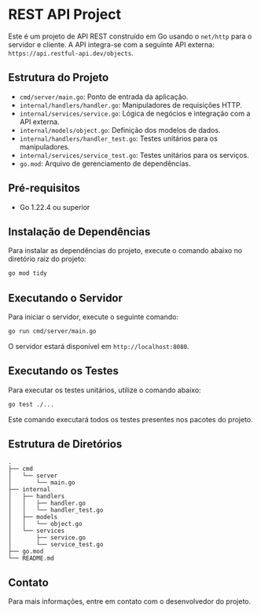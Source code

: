 # REST API Project

Este é um projeto de API REST construído em Go usando o `net/http` para o servidor e cliente. A API integra-se com a seguinte API externa: `https://api.restful-api.dev/objects`.

## Estrutura do Projeto

- `cmd/server/main.go`: Ponto de entrada da aplicação.
- `internal/handlers/handler.go`: Manipuladores de requisições HTTP.
- `internal/services/service.go`: Lógica de negócios e integração com a API externa.
- `internal/models/object.go`: Definição dos modelos de dados.
- `internal/handlers/handler_test.go`: Testes unitários para os manipuladores.
- `internal/services/service_test.go`: Testes unitários para os serviços.
- `go.mod`: Arquivo de gerenciamento de dependências.

## Pré-requisitos

- Go 1.22.4 ou superior

## Instalação de Dependências

Para instalar as dependências do projeto, execute o comando abaixo no diretório raiz do projeto:

```bash
go mod tidy
```

## Executando o Servidor

Para iniciar o servidor, execute o seguinte comando:

```bash
go run cmd/server/main.go
```

O servidor estará disponível em `http://localhost:8080`.

## Executando os Testes

Para executar os testes unitários, utilize o comando abaixo:

```bash
go test ./...
```

Este comando executará todos os testes presentes nos pacotes do projeto.

## Estrutura de Diretórios

```plaintext
.
├── cmd
│   └── server
│       └── main.go
├── internal
│   ├── handlers
│   │   ├── handler.go
│   │   └── handler_test.go
│   ├── models
│   │   └── object.go
│   └── services
│       ├── service.go
│       └── service_test.go
├── go.mod
└── README.md
```

## Contato

Para mais informações, entre em contato com o desenvolvedor do projeto.
